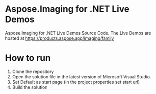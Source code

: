 # Aspose.Imaging for .NET Live Demos

Aspose.Imaging for .NET Live Demos Source Code.
The Live Demos are hosted at https://products.aspose.app/imaging/family
 
# How to run
 
 1. Clone the repository
 2. Open the solution file in the latest version of Microsoft Visual Studio.
 3. Set Default as start page (in the project properties set start url)
 4. Build the solution
